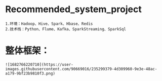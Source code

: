 # Recommended_system_project
	1.环境：Hadoop、Hive、Spark、Hbase、Redis
	2.技术栈：Python、Flume、Kafka、SparkStreaming、SparkSql
	
# 整体框架：
	![1682766220710](https://user-images.githubusercontent.com/90669016/235299379-4d309960-9e3e-48ac-a179-9bf23b9810f3.png)

